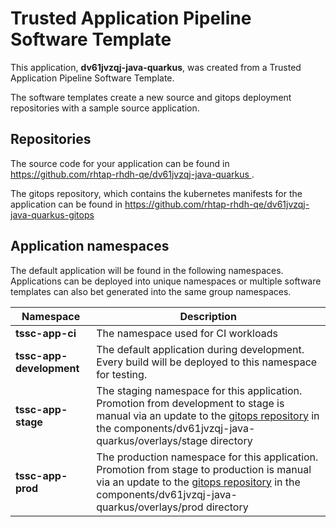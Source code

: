# Trusted Application Pipeline Software Template

This application, **dv61jvzqj-java-quarkus**, was created from a Trusted Application Pipeline Software Template.

The software templates create a new source and gitops deployment repositories with a sample source application. 

## Repositories

The source code for your application can be found in [https://github.com/rhtap-rhdh-qe/dv61jvzqj-java-quarkus ](https://github.com/rhtap-rhdh-qe/dv61jvzqj-java-quarkus ).
 
The gitops repository, which contains the kubernetes manifests for the application can be found in 
[https://github.com/rhtap-rhdh-qe/dv61jvzqj-java-quarkus-gitops ](https://github.com/rhtap-rhdh-qe/dv61jvzqj-java-quarkus-gitops ) 

## Application namespaces 

The default application will be found in the following namespaces. Applications can be deployed into unique namespaces or multiple software templates can also bet generated into the same group namespaces.  

|  Namespace   |  Description   |  
| -------- | -------- |
| **tssc-app-ci** | The namespace used for CI workloads |
| **tssc-app-development** | The default application during development. Every build will be deployed to this namespace for testing. |
| **tssc-app-stage** | The staging namespace for this application. Promotion from development to stage is manual via an update to the [gitops repository](https://github.com/rhtap-rhdh-qe/dv61jvzqj-java-quarkus-gitops ) in the components/dv61jvzqj-java-quarkus/overlays/stage directory |
| **tssc-app-prod** | The production namespace for this application. Promotion from stage to production is manual via an update to the [gitops repository](https://github.com/rhtap-rhdh-qe/dv61jvzqj-java-quarkus-gitops ) in the components/dv61jvzqj-java-quarkus/overlays/prod directory |